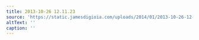 ```yaml
---
title: 2013-10-26 12.11.23
source: 'https://static.jamesdigioia.com/uploads/2014/01/2013-10-26-12-11-23-scaled.jpg'
altText: ''
caption: ''
---
```


